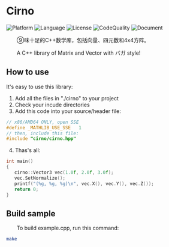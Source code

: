 # Cirno

![Platform](https://img.shields.io/badge/Platform-Any-blue)&nbsp;![Language](https://img.shields.io/badge/Language-C%2B%2B-green)&nbsp;![License](https://img.shields.io/badge/License-MIT-green)&nbsp;![CodeQuality](https://img.shields.io/lgtm/grade/cpp/github/JuYanYan/Cirno.svg?logo=lgtm&logoWidth=24)&nbsp;![Document](https://img.shields.io/badge/Document-Writing-orange)

&emsp;&emsp;⑨味十足的C++数学库，包括向量、四元数和4x4方阵。

&emsp;&emsp;A C++ library of Matrix and Vector with バガ style!

## How to use

It's easy to use this library:

 1. Add all the files in "./cirno" to your project
 2. Check your incude directories
 3. Add this code into your source/header file:
 ```c++
// x86/AMD64 ONLY, open SSE
#define _MATHLIB_USE_SSE   1
// then, include this file:
#include "cirno/cirno.hpp"
 ```
 4. Thas's all:
 ```c++
int main()
{
    cirno::Vector3 vec(1.0f, 2.0f, 3.0f);
    vec.SetNormalize();
    printf("(%g, %g, %g)\n", vec.X(), vec.Y(), vec.Z());
    return 0;
}
 ```

## Build sample

&emsp;&emsp;To build example.cpp, run this command:

```bash
make
```
